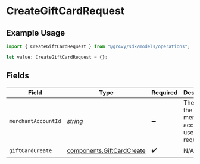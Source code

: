 # CreateGiftCardRequest

## Example Usage

```typescript
import { CreateGiftCardRequest } from "@gr4vy/sdk/models/operations";

let value: CreateGiftCardRequest = {};
```

## Fields

| Field                                                                  | Type                                                                   | Required                                                               | Description                                                            |
| ---------------------------------------------------------------------- | ---------------------------------------------------------------------- | ---------------------------------------------------------------------- | ---------------------------------------------------------------------- |
| `merchantAccountId`                                                    | *string*                                                               | :heavy_minus_sign:                                                     | The ID of the merchant account to use for this request.                |
| `giftCardCreate`                                                       | [components.GiftCardCreate](../../models/components/giftcardcreate.md) | :heavy_check_mark:                                                     | N/A                                                                    |